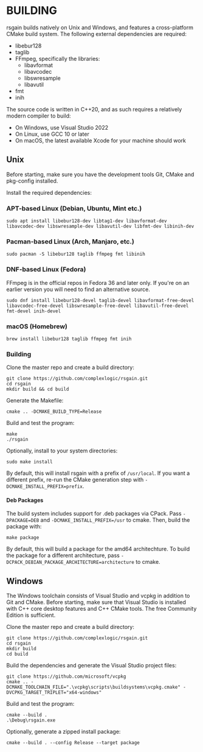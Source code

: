 # BUILDING
rsgain builds natively on Unix and Windows, and features a cross-platform CMake build system. The following external dependencies are required:
- libebur128
- taglib
- FFmpeg, specifically the libraries:
	+ libavformat
	+ libavcodec
	+ libswresample
	+ libavutil
- fmt
- inih

The source code is written in C++20, and as such requires a relatively modern compiler to build:
- On Windows, use Visual Studio 2022
- On Linux, use GCC 10 or later
- On macOS, the latest available Xcode for your machine should work

## Unix
Before starting, make sure you have the development tools Git, CMake and pkg-config installed.

Install the required dependencies:

### APT-based Linux (Debian, Ubuntu, Mint etc.)
```
sudo apt install libebur128-dev libtag1-dev libavformat-dev libavcodec-dev libswresample-dev libavutil-dev libfmt-dev libinih-dev
```
### Pacman-based Linux (Arch, Manjaro, etc.)
```
sudo pacman -S libebur128 taglib ffmpeg fmt libinih
```
### DNF-based Linux (Fedora)
FFmpeg is in the official repos in Fedora 36 and later only. If you're on an earlier version you will need to find an alternative source.
```
sudo dnf install libebur128-devel taglib-devel libavformat-free-devel libavcodec-free-devel libswresample-free-devel libavutil-free-devel fmt-devel inih-devel
```
### macOS (Homebrew)
```
brew install libebur128 taglib ffmpeg fmt inih
```

### Building
Clone the master repo and create a build directory:
```
git clone https://github.com/complexlogic/rsgain.git
cd rsgain
mkdir build && cd build
```
Generate the Makefile:
```
cmake .. -DCMAKE_BUILD_TYPE=Release
```
Build and test the program:
```
make
./rsgain
```
Optionally, install to your system directories:
```
sudo make install
```
By default, this will install rsgain with a prefix of `/usr/local`. If you want a different prefix, re-run the CMake generation step with `-DCMAKE_INSTALL_PREFIX=prefix`.

#### Deb Packages
The build system includes support for .deb packages via CPack. Pass `-DPACKAGE=DEB` and `-DCMAKE_INSTALL_PREFIX=/usr` to cmake. Then, build the package with:
```
make package
```
By default, this will build a package for the amd64 architechture. To build the package for a different architecture, pass `-DCPACK_DEBIAN_PACKAGE_ARCHITECTURE=architecture` to cmake.

## Windows
The Windows toolchain consists of Visual Studio and vcpkg in addition to Git and CMake. Before starting, make sure that Visual Studio is installed with C++ core desktop features and C++ CMake tools. The free Community Edition is sufficient.

Clone the master repo and create a build directory:
```
git clone https://github.com/complexlogic/rsgain.git
cd rsgain
mkdir build
cd build
```
Build the dependencies and generate the Visual Studio project files:
```
git clone https://github.com/microsoft/vcpkg
cmake .. -DCMAKE_TOOLCHAIN_FILE=".\vcpkg\scripts\buildsystems\vcpkg.cmake" -DVCPKG_TARGET_TRIPLET="x64-windows"
```
Build and test the program:
```
cmake --build .
.\Debug\rsgain.exe
```
Optionally, generate a zipped install package:
```
cmake --build . --config Release --target package
```
